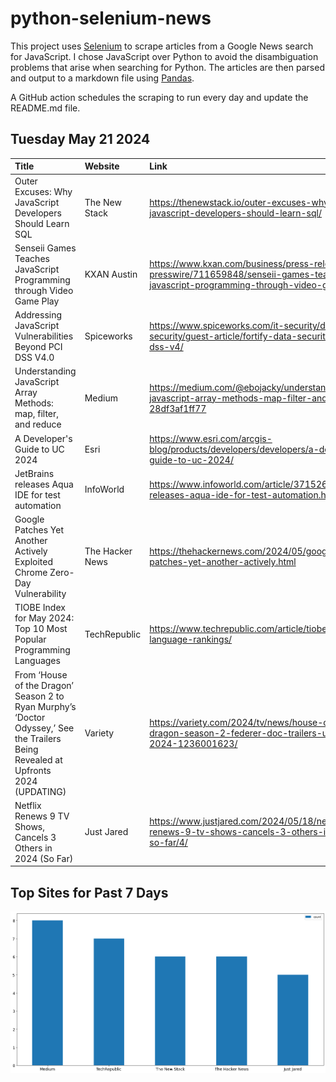 # python-selenium-news

This project uses [Selenium](https://www.seleniumhq.org/) to scrape articles from a Google News search for JavaScript.
I chose JavaScript over Python to avoid the disambiguation problems that arise when searching for Python.
The articles are then parsed and output to a markdown file using [Pandas](https://pandas.pydata.org/).

A GitHub action schedules the scraping to run every day and update the README.md file.

## Tuesday May 21 2024


| Title                                                                                                                              | Website         | Link                                                                                                                                       |
|:-----------------------------------------------------------------------------------------------------------------------------------|:----------------|:-------------------------------------------------------------------------------------------------------------------------------------------|
| Outer Excuses: Why JavaScript Developers Should Learn SQL                                                                          | The New Stack   | https://thenewstack.io/outer-excuses-why-javascript-developers-should-learn-sql/                                                           |
| Senseii Games Teaches JavaScript Programming through Video Game Play                                                               | KXAN Austin     | https://www.kxan.com/business/press-releases/ein-presswire/711659848/senseii-games-teaches-javascript-programming-through-video-game-play/ |
| Addressing JavaScript Vulnerabilities Beyond PCI DSS V4.0                                                                          | Spiceworks      | https://www.spiceworks.com/it-security/data-security/guest-article/fortify-data-security-with-pci-dss-v4/                                  |
| Understanding JavaScript Array Methods: map, filter, and reduce                                                                    | Medium          | https://medium.com/@ebojacky/understanding-javascript-array-methods-map-filter-and-reduce-28df3af1ff77                                     |
| A Developer's Guide to UC 2024                                                                                                     | Esri            | https://www.esri.com/arcgis-blog/products/developers/developers/a-developers-guide-to-uc-2024/                                             |
| JetBrains releases Aqua IDE for test automation                                                                                    | InfoWorld       | https://www.infoworld.com/article/3715269/jetbrains-releases-aqua-ide-for-test-automation.html                                             |
| Google Patches Yet Another Actively Exploited Chrome Zero-Day Vulnerability                                                        | The Hacker News | https://thehackernews.com/2024/05/google-patches-yet-another-actively.html                                                                 |
| TIOBE Index for May 2024: Top 10 Most Popular Programming Languages                                                                | TechRepublic    | https://www.techrepublic.com/article/tiobe-index-language-rankings/                                                                        |
| From ‘House of the Dragon’ Season 2 to Ryan Murphy’s ‘Doctor Odyssey,’ See the Trailers Being Revealed at Upfronts 2024 (UPDATING) | Variety         | https://variety.com/2024/tv/news/house-of-the-dragon-season-2-federer-doc-trailers-upfronts-2024-1236001623/                               |
| Netflix Renews 9 TV Shows, Cancels 3 Others in 2024 (So Far)                                                                       | Just Jared      | https://www.justjared.com/2024/05/18/netflix-renews-9-tv-shows-cancels-3-others-in-2024-so-far/4/                                          |
## Top Sites for Past 7 Days

![Graph of Top Sites](https://raw.githubusercontent.com/dan-mba/python-selenium-news/main/last-week.png)
